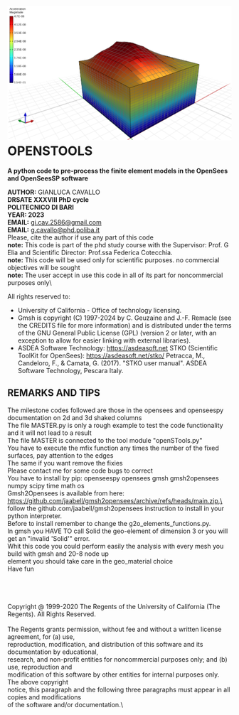 ![OpenSTools](SlopeVolumeStatic.png)
OPENSTOOLS
==========

**A python code to pre-process the finite element models in the OpenSees and OpenSeesSP software**

**AUTHOR:** GIANLUCA CAVALLO\
**DRSATE XXXVIII PhD cycle**\
**POLITECNICO DI BARI**\
**YEAR: 2023**\
**EMAIL:** gi.cav.2586@gmail.com\
**EMAIL:** g.cavallo@phd.poliba.it\
Please, cite the author if use any part of this code\
**note:** This code is part of the phd study course with the Supervisor: Prof. G Elia and Scientific Director: Prof.ssa Federica Cotecchia.\
**note:** This code will be used only for scientific purposes. no commercial objectives will be sought\
**note:** The user accept in use this code in all of its part for noncommercial purposes only\

All rights reserved to:
- University of California - Office of technology licensing.
- Gmsh is copyright (C) 1997-2024 by C. Geuzaine and J.-F. Remacle (see the CREDITS file for more information) and is distributed under the terms of the GNU General Public License (GPL) (version 2 
  or later, with an exception to allow for easier linking with external libraries). 
- ASDEA Software Technology: https://asdeasoft.net 
STKO (Scientific ToolKit for OpenSees): https://asdeasoft.net/stko/ 
Petracca, M., Candeloro, F., & Camata, G. (2017). "STKO user manual". ASDEA Software Technology, Pescara Italy.

REMARKS AND TIPS
----------------
The milestone codes followed are those in the opensees and openseespy documentation on 2d and 3d shaked columns\
The file MASTER.py is only a rough example to test the code functionality and it will not lead to a result\
The file MASTER is connected to the tool module "openSTools.py"\
You have to execute the mfix function any times the number of the fixed surfaces, pay attention to the edges\
The same if you want remove the fixies\
Please contact me for some code bugs to correct\
You have to install by pip: openseespy opensees gmsh gmsh2opensees numpy scipy time math os\
Gmsh2Opensees is available from  here: https://github.com/jaabell/gmsh2opensees/archive/refs/heads/main.zip,\
follow the github.com/jaabell/gmsh2opensees instruction to install in your python interpreter.\
Before to install remember to change the g2o_elements_functions.py.\
In gmsh you HAVE TO call Solid the geo-element of dimension 3 or you will get an "invalid 'Solid'" error.\
Whit this code you could perform easily the analysis with every mesh you build with gmsh and 20-8 node up \
element you should take care in the geo_material choice\
Have fun\
\
\
\
\
Copyright @ 1999-2020 The Regents of the University of California (The Regents). All Rights Reserved.\
\
The Regents grants permission, without fee and without a written license agreement, for (a) use, \
reproduction, modification, and distribution of this software and its documentation by educational, \
research, and non-profit entities for noncommercial purposes only; and (b) use, reproduction and \
modification of this software by other entities for internal purposes only. The above copyright \
notice, this paragraph and the following three paragraphs must appear in all copies and modifications \
of the software and/or documentation.\

